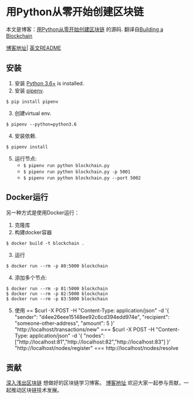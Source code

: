 # 用Python从零开始创建区块链

本文是博客：[用Python从零开始创建区块链](http://learnblockchain.cn/2017/10/27/build_blockchain_by_python/) 的源码. 
翻译自[Building a Blockchain](https://medium.com/p/117428612f46)

[博客地址](http://learnblockchain.cn/2017/10/27/build_blockchain_by_python/)| [英文README](https://github.com/xilibi2003/blockchain/blob/master/README-en.md) 

## 安装

1. 安装 [Python 3.6+](https://www.python.org/downloads/) is installed. 
2. 安装 [pipenv](https://github.com/kennethreitz/pipenv). 

```
$ pip install pipenv 
```

3. 创建virtual env. 

```
$ pipenv --python=python3.6
```

4. 安装依赖.  

```
$ pipenv install 
``` 

5. 运行节点:
    * `$ pipenv run python blockchain.py` 
    * `$ pipenv run python blockchain.py -p 5001`
    * `$ pipenv run python blockchain.py --port 5002`
    
## Docker运行

另一种方式是使用Docker运行：

1. 克隆库
2. 构建docker容器

```
$ docker build -t blockchain .
```

3. 运行

```
$ docker run --rm -p 80:5000 blockchain
```

4. 添加多个节点:

```
$ docker run --rm -p 81:5000 blockchain
$ docker run --rm -p 82:5000 blockchain
$ docker run --rm -p 83:5000 blockchain
```

5. 使用
==
$curl -X POST -H "Content-Type: application/json" -d '{
 "sender": "d4ee26eee15148ee92c6cd394edd974e",
 "recipient": "someone-other-address",
 "amount": 5
}' "http://localhost/transactions/new"
===
$curl -X POST -H "Content-Type: application/json" -d '{
 "nodes": ["http://localhost:81","http://localhost:82","http://localhost:83"]
}' "http://localhost/nodes/register"
===
http://localhost/nodes/resolve

## 贡献
[深入浅出区块链](http://learnblockchain.cn/) 想做好的区块链学习博客。
[博客地址](https://github.com/xilibi2003/learnblockchain) 欢迎大家一起参与贡献，一起推动区块链技术发展。




